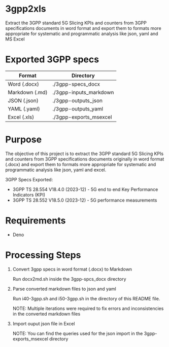 
# 3gpp2xls

Extract the 3GPP standard 5G Slicing KPIs and counters from 3GPP specifications documents in word format and export them to formats more appropriate for systematic and programmatic analysis like json, yaml and MS Excel

# Exported 3GPP specs

| Format         | Directory              |
|----------------|------------------------|
| Word (.docx)   | ./3gpp-specs_docx      |
| Markdown (.md) | ./3gpp-inputs_markdown |
| JSON (.json)   | ./3gpp-outputs_json    |
| YAML (.yaml)   | ./3gpp-outputs_yaml    |
| Excel (.xls)   | ./3gpp-exports_msexcel |

# Purpose

The objective of this project is to extract the 3GPP standard 5G Slicing KPIs and counters from 3GPP specifications documents originally in word format (.docx) and export them to formats more appropriate for systematic and programmatic analysis like json, yaml and excel.

3GPP Specs Exported:

- 3GPP TS 28.554 V18.4.0 (2023-12) - 5G end to end Key Performance Indicators (KPI)
- 3GPP TS 28.552 V18.5.0 (2023-12) - 5G performance measurements


# Requirements

- Deno

# Processing Steps

1. Convert 3gpp specs in word format (.docx) to Markdown

    Run docx2md.sh inside the 3gpp-spcs_docx directory

2. Parse converted markdown files to json and yaml

    Run i40-3gpp.sh and i50-3gpp.sh in the directory of this README file.

    NOTE: Multiple iterations were required to fix errors and inconsistencies in the converted markdown files

3. Import ouput json file in Excel

    NOTE: You can find the queries used for the json import in the 3gpp-exports_msexcel directory

